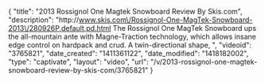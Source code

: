 {
    "title": "2013 Rossignol One Magtek Snowboard Review By Skis.com",
    "description": "http:\/\/www.skis.com\/Rossignol-One-MagTek-Snowboard-2013\/280926P,default,pd.html  The Rossignol One MagTek Snowboard ups the all-mountain ante with Magne-Traction technology, which allows insane edge control on hardpack and crud. A twin-directional shape, ",
    "videoid": "3765821",
    "date_created": "1411361122",
    "date_modified": "1418182002",
    "type": "captivate",
    "layout": "video",
    "url": "\/v\/2013-rossignol-one-magtek-snowboard-review-by-skis-com\/3765821"
}